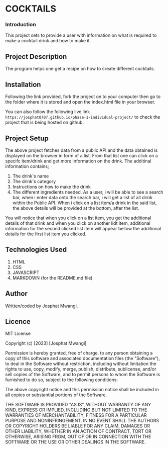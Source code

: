 # COCKTAILS
### Introduction
This project sets to provide a user with information on what is required to make a cocktail drink and how to make it.

## Project Description
The program helps one get a recipe on how to create different cocktails.

## Installation

Following the link provided, fork the project on to your computer then go to the folder where it is stored and open the index.html file in your browser.

You can also follow the following live link `https://josphat0707.github.io/phase-1-individual-project/` to check the project that is being hosted on github.

## Project Setup
The above project fetches data from a public API and the data obtained is displayed on the browser in form of a list. From that list one can click on a specifc item/drink and get more information on the drink. The additinal  information contains;
1. The drink's name
2. The drink's category
3. Instructions on how to make the drink
4. The different ingredients needed.
As a user, i will be able to see a search bar, when i enter data onto the search bar, i will get a list of all drink within the Public API. When i click on a list item/a drink in the said list, the above details will be provided at the bottom, after the list.

You will notice that when you click on a list item, you get the additional details of that drink and when you click on another lidt item, additional information for the second clicked list item will appear bellow the additional details for the first list item you clicked. 

## Technologies Used
1. HTML
2. CSS
3. JAVASCRIPT
4. MARKDOWN (for the README.md file)

## Author
Written/coded by Josphat Mwangi.

## Licence
MIT License

Copyright (c) [2023] [Josphat Mwangi]

Permission is hereby granted, free of charge, to any person obtaining a copy of this software and associated documentation files (the "Software"), to deal in the Software without restriction, including without limitation the rights to use, copy, modify, merge, publish, distribute, sublicense, and/or sell copies of the Software, and to permit persons to whom the Software is furnished to do so, subject to the following conditions:

The above copyright notice and this permission notice shall be included in all copies or substantial portions of the Software.

THE SOFTWARE IS PROVIDED "AS IS", WITHOUT WARRANTY OF ANY KIND, EXPRESS OR IMPLIED, INCLUDING BUT NOT LIMITED TO THE WARRANTIES OF MERCHANTABILITY, FITNESS FOR A PARTICULAR PURPOSE AND NONINFRINGEMENT. IN NO EVENT SHALL THE AUTHORS OR COPYRIGHT HOLDERS BE LIABLE FOR ANY CLAIM, DAMAGES OR OTHER LIABILITY, WHETHER IN AN ACTION OF CONTRACT, TORT OR OTHERWISE, ARISING FROM, OUT OF OR IN CONNECTION WITH THE SOFTWARE OR THE USE OR OTHER DEALINGS IN THE SOFTWARE.
